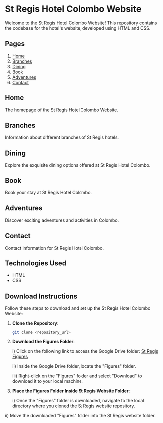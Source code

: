 # St Regis Hotel Colombo Website

Welcome to the St Regis Hotel Colombo Website! This repository contains the codebase for the hotel's website, developed using HTML and CSS.

## Pages

1. [Home](#home)
2. [Branches](#branches)
3. [Dining](#dining)
4. [Book](#book)
5. [Adventures](#adventures)
6. [Contact](#contact)

## Home

The homepage of the St Regis Hotel Colombo Website.

## Branches

Information about different branches of St Regis hotels.

## Dining

Explore the exquisite dining options offered at St Regis Hotel Colombo.

## Book

Book your stay at St Regis Hotel Colombo.

## Adventures

Discover exciting adventures and activities in Colombo.

## Contact

Contact information for St Regis Hotel Colombo.

## Technologies Used

- HTML
- CSS

## Download Instructions

Follow these steps to download and set up the St Regis Hotel Colombo Website:

1. **Clone the Repository**: 
   ```bash
   git clone <repository_url>

2. **Download the Figures Folder**:

   i) Click on the following link to access the Google Drive folder: [St Regis Figures](https://drive.google.com/drive/folders/10jYTj3EPir3tSgwf9aJHyY_W17dccc9j?usp=sharing)
   
   ii) Inside the Google Drive folder, locate the    "Figures" folder.
   
   iii) Right-click on the "Figures" folder and select "Download" to download it to your local machine.

3. **Place the Figures Folder Inside St Regis Website Folder**:

   i) Once the "Figures" folder is downloaded, navigate to the local directory where you cloned the St Regis website repository.
   
  ii) Move the downloaded "Figures" folder into the St Regis website folder.
